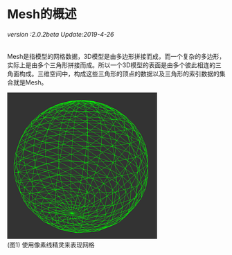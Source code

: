 # Mesh的概述

###### *version :2.0.2beta   Update:2019-4-26*

​	Mesh是指模型的网格数据，3D模型是由多边形拼接而成，而一个复杂的多边形，实际上是由多个三角形拼接而成。所以一个3D模型的表面是由多个彼此相连的三角面构成。三维空间中，构成这些三角形的顶点的数据以及三角形的索引数据的集合就是Mesh。

![](img/1.png)<br>(图1) 使用像素线精灵来表现网格